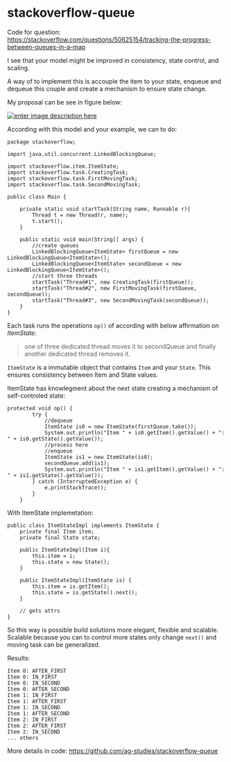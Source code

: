 # stackoverflow-queue
Code for question: https://stackoverflow.com/questions/50625154/tracking-the-progress-between-queues-in-a-map

I see that your model might be improved in consistency, state control, and scaling.

A way of to implement this is accouple the item to your state, enqueue and dequeue this couple and create a mechanism to ensure state change.

My proposal can be see in figure below:

[![enter image description here][1]][1]

According with this model and your example, we can to do:


    package stackoverflow;
    
    import java.util.concurrent.LinkedBlockingQueue;
    
    import stackoverflow.item.ItemState;
    import stackoverflow.task.CreatingTask;
    import stackoverflow.task.FirstMovingTask;
    import stackoverflow.task.SecondMovingTask;
    
    public class Main {
    	
    	private static void startTask(String name, Runnable r){
    		Thread t = new Thread(r, name);
    		t.start();
    	}
    
    	public static void main(String[] args) {
    		//create queues
    		LinkedBlockingQueue<ItemState> firstQueue = new LinkedBlockingQueue<ItemState>();
    		LinkedBlockingQueue<ItemState> secondQueue = new LinkedBlockingQueue<ItemState>();
    		//start three threads
    		startTask("Thread#1", new CreatingTask(firstQueue));
    		startTask("Thread#2", new FirstMovingTask(firstQueue, secondQueue));
    		startTask("Thread#3", new SecondMovingTask(secondQueue));
    	}
    }

Each task runs the operations ```op()``` of according with below affirmation on *ItemState*:

> one of three dedicated thread moves it to secondQueue and finally
> another dedicated thread removes it.

```ItemState``` is a immutable object that contains ```Item``` and your ```State```. This ensures consistency between Item and State values.

ItemState has knowlegment about the next state creating a mechanism of self-controled state:

    protected void op() {
    		try {
    			//dequeue
    			ItemState is0 = new ItemState(firstQueue.take());
    			System.out.println("Item " + is0.getItem().getValue() + ": " + is0.getState().getValue());
                //process here
    			//enqueue
    			ItemState is1 = new ItemState(is0);
    			secondQueue.add(is1);
    			System.out.println("Item " + is1.getItem().getValue() + ": " + is1.getState().getValue());
    		} catch (InterruptedException e) {
    			e.printStackTrace();
    		}
    	}

With ItemState implemetation:

    public class ItemStateImpl implements ItemState {
    	private final Item item;
    	private final State state;
    	
    	public ItemStateImpl(Item i){
    		this.item = i;
    		this.state = new State();
    	}
    
    	public ItemStateImpl(ItemState is) {
    		this.item = is.getItem();
    		this.state = is.getState().next();
    	}
    
    	// gets attrs
    }

So this way is possible build solutions more elegant, flexible and scalable.
Scalable because you can to control more states only change ```next()``` and moving task can be generalized.

Results:

    Item 0: AFTER_FIRST
    Item 0: IN_FIRST
    Item 0: IN_SECOND
    Item 0: AFTER_SECOND
    Item 1: IN_FIRST
    Item 1: AFTER_FIRST
    Item 1: IN_SECOND
    Item 1: AFTER_SECOND
    Item 2: IN_FIRST
    Item 2: AFTER_FIRST
    Item 2: IN_SECOND
    ... others

More details in code: https://github.com/ag-studies/stackoverflow-queue

  [1]: https://i.stack.imgur.com/llHwvl.png
